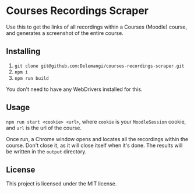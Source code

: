 # Courses Recordings Scraper

Use this to get the links of all recordings within a Courses (Moodle) course, and generates a screenshot of the entire course.

## Installing

1. `git clone git@github.com:Delemangi/courses-recordings-scraper.git`
2. `npm i`
3. `npm run build`

You don't need to have any WebDrivers installed for this.

## Usage

`npm run start <cookie> <url>`, where `cookie` is your `MoodleSession` cookie, and `url` is the url of the course.

Once run, a Chrome window opens and locates all the recordings within the course. Don't close it, as it will close itself when it's done. The results will be written in the `output` directory.

## License

This project is licensed under the MIT license.
